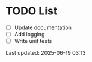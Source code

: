 # TODO List

- [ ] Update documentation
- [ ] Add logging
- [ ] Write unit tests

Last updated: 2025-06-19 03:13
